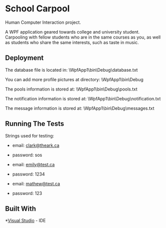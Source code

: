 # School Carpool
Human Computer Interaction project.

A WPF application geared towards college and university student. Carpooling with fellow students who are in the same courses as you, as well as students who share the same interests, such as taste in music. 

## Deployment

The database file is located in: \WpfApp1\bin\Debug\database.txt

You can add more profile pictures at directory: \WpfApp1\bin\Debug

The pools information is stored at: \WpfApp1\bin\Debug\pools.txt

The notification information is stored at: \WpfApp1\bin\Debug\notification.txt

The message information is stored at: \WpfApp1\bin\Debug\messages.txt

## Running The Tests

Strings used for testing:
* email: clark@theark.ca 
* password: sos

* email: emily@test.ca 
* password: 1234

* email: mathew@test.ca 
* password: 123

## Built With

*[Visual Studio](https://visualstudio.microsoft.com/vs/) - IDE
